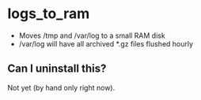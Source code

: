 # logs_to_ram

* Moves /tmp and /var/log to a small RAM disk
* /var/log will have all archived *.gz files flushed hourly

## Can I uninstall this?

Not yet (by hand only right now).
